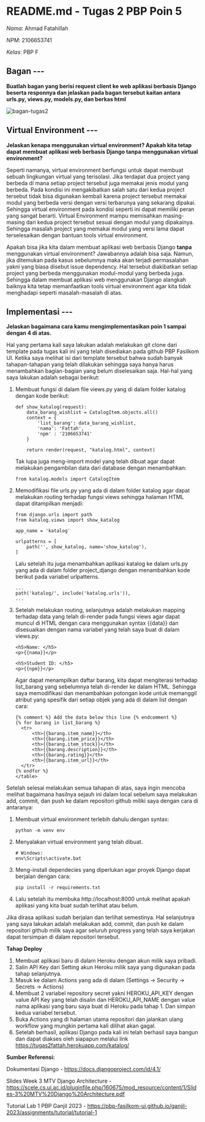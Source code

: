 # README.md - Tugas 2 PBP Poin 5
*Nama*: Ahmad Fatahillah

*NPM*: 2106653741

*Kelas*: PBP F

## Bagan ---
**Buatlah bagan yang berisi request client ke web aplikasi berbasis Django beserta responnya dan jelaskan pada bagan tersebut kaitan antara urls.py, views.py, models.py, dan berkas html**

![bagan-tugas2](https://user-images.githubusercontent.com/92851260/190225519-1c29bff4-64c8-4923-8e6f-c04b947dcc3a.jpg)

## Virtual Environment ---
**Jelaskan kenapa menggunakan virtual environment? Apakah kita tetap dapat membuat aplikasi web berbasis Django tanpa menggunakan virtual environment?**

Seperti namanya, virtual environment berfungsi untuk dapat membuat sebuah lingkungan virtual yang terisolasi. Jika terdapat dua project yang berbeda di mana setiap project tersebut juga memakai jenis modul yang berbeda. Pada kondisi ini mengakibatkan salah satu dari kedua project tersebut tidak bisa digunakan kembali karena project tersebut memakai modul yang berbeda versi dengan versi terbarunya yang sekarang dipakai. Sehingga virtual environment pada kondisi seperti ini dapat memiliki peran yang sangat berarti. Virtual Environment mampu memisahkan masing-masing dari kedua project tersebut sesuai dengan modul yang dipakainya. Sehingga masalah project yang memakai modul yang versi lama dapat terselesaikan dengan bantuan tools virtual environment.

Apakah bisa jika kita dalam membuat aplikasi web berbasis Django **tanpa** menggunakan virtual environment? Jawabannya adalah bisa saja. Namun, jika ditemukan pada kasus sebelumnya maka akan terjadi permasalahan yakni yang biasa disebut issue dependency. Hal tersebut diakibatkan setiap project yang berbeda menggunakan modul-modul yang berbeda juga. Sehingga dalam membuat aplikasi web menggunakan Django alangkah baiknya kita tetap memanfaatkan tools virtual environment agar kita tidak menghadapi seperti masalah-masalah di atas.


## Implementasi --- 
**Jelaskan bagaimana cara kamu mengimplementasikan poin 1 sampai dengan 4 di atas.**

Hal yang pertama kali saya lakukan adalah melakukan git clone dari template pada tugas kali ini yang telah disediakan pada github PBP Fasilkom UI. Ketika saya melihat isi dari template tersebut bahwa sudah banyak tahapan-tahapan yang telah dilakukan sehingga saya hanya harus menambahkan bagian-bagian yang belum diselesaikan saja. Hal-hal yang saya lakukan adalah sebagai berikut:
1. Membuat fungsi di dalam file views.py yang di dalam folder katalog dengan kode berikut:

    ```shell
    def show_katalog(request):
        data_barang_wishlist = CatalogItem.objects.all()
        context = {
            'list_barang': data_barang_wishlist,
            'nama': 'Fattah',
            'npm' : '2106653741'
        }

        return render(request, "katalog.html", context)
    ```
    Tak lupa juga meng-import model yang telah dibuat agar dapat melakukan pengambilan data dari database dengan menambahkan:

    ```shell
    from katalog.models import CatalogItem
    ```

2. Memodifikasi file urls.py yang ada di dalam folder katalog agar dapat melakukan routing terhadap fungsi views sehingga halaman HTML dapat ditampilkan menjadi:


    ```shell
    from django.urls import path
    from katalog.views import show_katalog

    app_name = 'katalog'

    urlpatterns = [
        path('', show_katalog, name='show_katalog'),
    ]
    ```
    Lalu setelah itu juga menambahkan aplikasi katalog ke dalam urls.py yang ada di dalam folder project_django dengan menambahkan kode berikut pada variabel urlpatterns.
    ```shell
    ...
    path('katalog/', include('katalog.urls')),
    ...
    ```

3. Setelah melakukan routing, selanjutnya adalah melakukan mapping terhadap data yang telah di-render pada fungsi views agar dapat muncul di HTML dengan cara menggunakan syntax {{data}} dan disesuaikan dengan nama variabel yang telah saya buat di dalam views.py:
    ```shell
    <h5>Name: </h5>
    <p>{{nama}}</p>

    <h5>Student ID: </h5>
    <p>{{npm}}</p>
    ```

    Agar dapat menampilkan daftar barang, kita dapat mengiterasi terhadap list_barang yang sebelumnya telah di-render ke dalam HTML. Sehingga saya memodifikasi dan menambahkan potongan kode untuk memanggil atribut yang spesifik dari setiap objek yang ada di dalam list dengan cara:

    ```shell
    {% comment %} Add the data below this line {% endcomment %}
    {% for barang in list_barang %}
      <tr>
          <th>{{barang.item_name}}</th>
          <th>{{barang.item_price}}</th>
          <th>{{barang.item_stock}}</th>
          <th>{{barang.description}}</th>
          <th>{{barang.rating}}</th>
          <th>{{barang.item_url}}</th>
      </tr>   
    {% endfor %}
    </table>
    ```

Setelah selesai melakukan semua tahapan di atas, saya ingin mencoba melihat bagaimana hasilnya sejauh ini dalam local sebelum saya melakukan add, commit, dan push ke dalam repositori github miliki saya dengan cara di antaranya:
1. Membuat virtual environment terlebih dahulu dengan syntax:
    ```shell
    python -m venv env
    ```

2. Menyalakan virtual environment yang telah dibuat.
    ```shell
    # Windows:
    env\Scripts\activate.bat
    ```

3. Meng-install dependecies yang diperlukan agar proyek Django dapat berjalan dengan cara:
    ```shell
    pip install -r requirements.txt
    ```
4. Lalu setelah itu membuka http://localhost:8000 untuk melihat apakah aplikasi yang kita buat sudah terlihat atau belum.

Jika dirasa aplikasi sudah berjalan dan terlihat semestinya. Hal selanjutnya yang saya lakukan adalah melakukan add, commit, dan push ke dalam repositori github milik saya agar seluruh progress yang telah saya kerjakan dapat tersimpan di dalam repositori tersebut.

**Tahap Deploy**
1. Membuat aplikasi baru di dalam Heroku dengan akun milik saya pribadi.
2. Salin API Key dari Setting akun Heroku milik saya yang digunakan pada tahap selanjutnya.
3. Masuk ke dalam Actions yang ada di dalam (Settings -> Security -> Secrets -> Actions)
4. Membuat 2 variabel repository secret yakni HEROKU_API_KEY dengan value API Key yang telah disalin dan HEROKU_API_NAME dengan value nama aplikasi yang baru saya buat di Heroku pada tahap 1. Dan simpan kedua variabel tersebut.
5. Buka Actions yang di halaman utama repositori dan jalankan ulang workflow yang mungkin pertama kali dilihat akan gagal.
6. Setelah berhasil, aplikasi Django pada kali ini telah berhasil saya bangun dan dapat diakses oleh siapapun melalui link https://tugas2fattah.herokuapp.com/katalog/


**Sumber Referensi:**

Dokumentasi Django - https://docs.djangoproject.com/id/4.1/

Slides Week 3 MTV Django Architecture - https://scele.cs.ui.ac.id/pluginfile.php/160675/mod_resource/content/1/Slides-3%20MTV%20Django%20Architecture.pdf

Tutorial Lab 1 PBP Ganjil 2023 - https://pbp-fasilkom-ui.github.io/ganjil-2023/assignments/tutorial/tutorial-1
